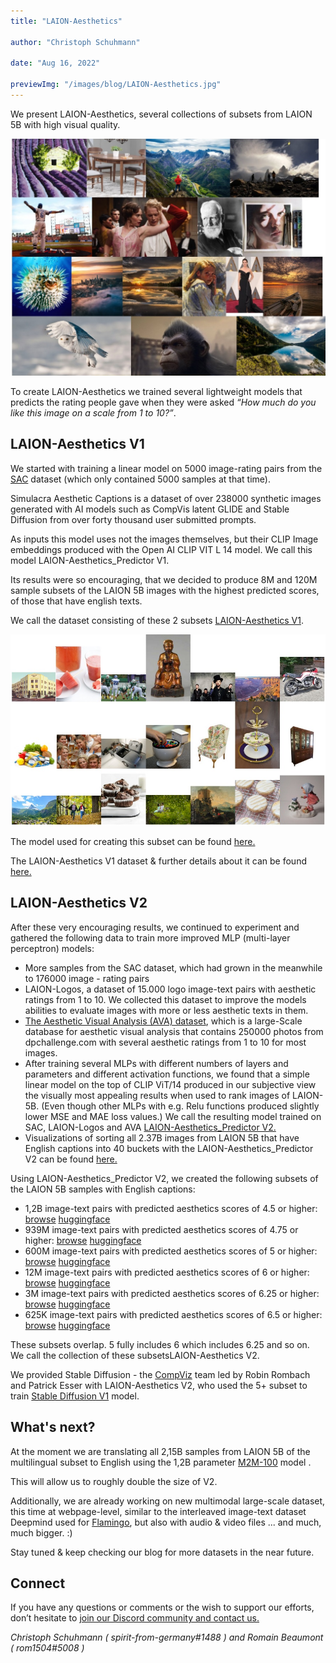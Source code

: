 ```yaml
---
title: "LAION-Aesthetics"

author: "Christoph Schuhmann"

date: "Aug 16, 2022"

previewImg: "/images/blog/LAION-Aesthetics.jpg"
---
```


We present LAION-Aesthetics, several collections of subsets from LAION 5B with high visual quality.

![](https://raw.githubusercontent.com/LAION-AI/laion.ai/Chris/blog/LAION-Aesthetics.jpg)

To create LAION-Aesthetics we trained several lightweight models that predicts the rating people gave when they were asked _“How much do you like this image on a scale from 1 to 10?”_.

## LAION-Aesthetics V1

We started with training a linear model on 5000 image-rating pairs from the [SAC](https://github.com/JD-P/simulacra-aesthetic-captions) dataset (which only contained 5000 samples at that time).

Simulacra Aesthetic Captions is a dataset of over 238000 synthetic images generated with AI models such as CompVis latent GLIDE and Stable Diffusion from over forty thousand user submitted prompts.

As inputs this model uses not the images themselves, but their CLIP Image embeddings produced with the Open AI CLIP VIT L 14 model. We call this model LAION-Aesthetics_Predictor V1.

Its results were so encouraging, that we decided to produce 8M and 120M sample subsets of the LAION 5B images with the highest predicted scores, of those that have english texts.

We call the dataset consisting of these 2 subsets [LAION-Aesthetics V1](https://github.com/LAION-AI/laion-datasets/blob/main/laion-aesthetic.md).

![](https://github.com/LAION-AI/laion.ai/blob/Chris/blog/LAION-Aesthetics%20V1.jpg?raw=true)

The model used for creating this subset can be found [here.](https://github.com/LAION-AI/aesthetic-predictor)

The LAION-Aesthetics V1 dataset & further details about it can be found [here.](https://github.com/LAION-AI/laion-datasets/blob/main/laion-aesthetic.md)

## LAION-Aesthetics V2

After these very encouraging results, we continued to experiment and gathered the following data to train more improved MLP (multi-layer perceptron) models:

- More samples from the SAC dataset, which had grown in the meanwhile
  to 176000 image - rating pairs
- LAION-Logos, a dataset of 15.000 logo image-text pairs with aesthetic
  ratings from 1 to 10. We collected this dataset to improve the models
  abilities to evaluate images with more or less aesthetic texts in
  them.
- [The Aesthetic Visual Analysis (AVA) dataset](https://github.com/imfing/ava_downloader), which is a large-Scale database for aesthetic visual analysis that contains 250000 photos from dpchallenge.com with several aesthetic ratings from 1 to 10 for most images.
- After training several MLPs with different numbers of layers and parameters and different activation functions, we found that a simple linear model on the top of CLIP ViT/14 produced in our subjective view the visually most appealing results when used to rank images of LAION-5B. (Even though other MLPs with e.g. Relu functions produced slightly lower MSE and MAE loss values.) We call the resulting model trained on SAC, LAION-Logos and AVA [LAION-Aesthetics_Predictor V2.](https://github.com/christophschuhmann/improved-aesthetic-predictor)
- Visualizations of sorting all 2.37B images from LAION 5B that have English captions into 40 buckets with the LAION-Aesthetics_Predictor V2 can be found [here.](http://captions.christoph-schuhmann.de/aesthetic_viz_laion_sac+logos+ava1-l14-linearMSE-en-2.37B.html)

Using LAION-Aesthetics_Predictor V2, we created the following subsets of the LAION 5B samples with English captions:

- 1,2B image-text pairs with predicted aesthetics scores of 4.5 or higher: [browse](http://captions.christoph-schuhmann.de/2B-en-4.5.html) [huggingface](https://huggingface.co/datasets/ChristophSchuhmann/improved_aesthetics_4.5plus)
- 939M image-text pairs with predicted aesthetics scores of 4.75 or higher: [browse](http://captions.christoph-schuhmann.de/2B-en-4.75.html) [huggingface](https://huggingface.co/datasets/ChristophSchuhmann/improved_aesthetics_4.75plus)
- 600M image-text pairs with predicted aesthetics scores of 5 or higher: [browse](http://captions.christoph-schuhmann.de/2B-en-5.html) [huggingface](https://huggingface.co/datasets/ChristophSchuhmann/improved_aesthetics_5plus)
- 12M image-text pairs with predicted aesthetics scores of 6 or higher: [browse](http://captions.christoph-schuhmann.de/2B-en-6.html) [huggingface](https://huggingface.co/datasets/ChristophSchuhmann/improved_aesthetics_6plus)
- 3M image-text pairs with predicted aesthetics scores of 6.25 or higher: [browse](http://captions.christoph-schuhmann.de/2B-en-6.25.html) [huggingface](https://huggingface.co/datasets/ChristophSchuhmann/improved_aesthetics_6.25plus)
- 625K image-text pairs with predicted aesthetics scores of 6.5 or higher: [browse](http://captions.christoph-schuhmann.de/2B-en-6.5.html) [huggingface](https://huggingface.co/datasets/ChristophSchuhmann/improved_aesthetics_6.5plus)

These subsets overlap. 5 fully includes 6 which includes 6.25 and so on. We call the collection of these subsetsLAION-Aesthetics V2.

We provided Stable Diffusion - the [CompViz](https://github.com/CompVis) team led by Robin Rombach and Patrick Esser with LAION-Aesthetics V2, who used the 5+ subset to train [Stable Diffusion V1](https://github.com/CompVis/stable-diffusion/tree/ce05de28194041e030ccfc70c635fe3707cdfc30#stable-diffusion-v1) model.

## What's next?

At the moment we are translating all 2,15B samples from LAION 5B of the multilingual subset to English using the 1,2B parameter [M2M-100](https://github.com/facebookresearch/fairseq/tree/main/examples/m2m_100) model .

This will allow us to roughly double the size of V2.

Additionally, we are already working on new multimodal large-scale dataset, this time at webpage-level, similar to the interleaved image-text dataset Deepmind used for [Flamingo](https://www.deepmind.com/blog/tackling-multiple-tasks-with-a-single-visual-language-model), but also with audio & video files ... and much, much bigger. :)

Stay tuned & keep checking our blog for more datasets in the near future.

## Connect

If you have any questions or comments or the wish to support our efforts, don’t hesitate to [join our Discord community and contact us.](https://discord.gg/vnjVezbeSJ)

_Christoph Schuhmann ( spirit-from-germany#1488 ) and Romain Beaumont ( rom1504#5008 )_
